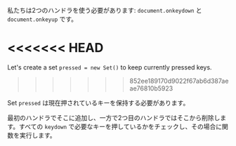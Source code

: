 
私たちは2つのハンドラを使う必要があります: `document.onkeydown` と `document.onkeyup` です。

<<<<<<< HEAD
=======
Let's create a set `pressed = new Set()` to keep currently pressed keys.
>>>>>>> 852ee189170d9022f67ab6d387aeae76810b5923

Set `pressed` は現在押されているキーを保持する必要があります。

最初のハンドラでそこに追加し、一方で2つ目のハンドラではそこから削除します。すべての `keydown` で必要なキーを押しているかをチェックし、その場合に関数を実行します。
